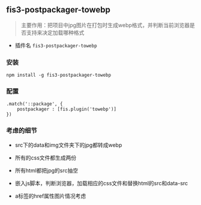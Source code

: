 ## fis3-postpackager-towebp
> 主要作用：把项目中jpg图片在打包时生成webp格式，并判断当前浏览器是否支持来决定加载哪种格式

+ 插件名 `fis3-postpackager-towebp`

### 安装

```
npm install -g fis3-postpackager-towebp
```

### 配置

```
.match('::package', {
    postpackager : [fis.plugin('towebp')]
})
```

### 考虑的细节

+ src下的data和img文件夹下的jpg都转成webp

+ 所有的css文件都生成两份

+ 所有html都把jpg的src抽空

+ 嵌入js脚本，判断浏览器，加载相应的css文件和替换html的src和data-src

+ a标签的href属性图片情况考虑